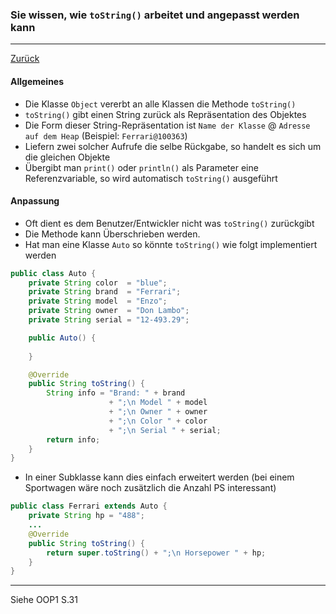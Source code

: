 ### Sie wissen, wie ``toString()`` arbeitet und angepasst werden kann

---

[Zurück](100vererbung.md)

#### Allgemeines 

* Die Klasse ``Object`` vererbt an alle Klassen die Methode ``toString()``
* ``toString()`` gibt einen String zurück als Repräsentation des Objektes
* Die Form dieser String-Repräsentation ist ``Name der Klasse`` @ 
``Adresse auf dem Heap`` (Beispiel: ``Ferrari@100363``)
* Liefern zwei solcher Aufrufe die selbe Rückgabe, so handelt es sich um
die gleichen Objekte
* Übergibt man ``print()`` oder ``println()`` als Parameter eine 
Referenzvariable, so wird automatisch ``toString()`` ausgeführt

#### Anpassung

* Oft dient es dem Benutzer/Entwickler nicht was ``toString()`` zurückgibt
* Die Methode kann Überschrieben werden.
* Hat man eine Klasse ``Auto`` so könnte ``toString()`` wie folgt 
implementiert werden

```java
public class Auto {
    private String color  = "blue";
    private String brand  = "Ferrari";
    private String model  = "Enzo";
    private String owner  = "Don Lambo";
    private String serial = "12-493.29"; 

    public Auto() {
        
    }

    @Override
    public String toString() {
        String info = "Brand: " + brand 
                      + ";\n Model " + model
                      + ";\n Owner " + owner
                      + ";\n Color " + color
                      + ";\n Serial " + serial;
        return info;
    }
}

```

* In einer Subklasse kann dies einfach erweitert werden (bei einem 
Sportwagen wäre noch zusätzlich die Anzahl PS interessant)

```java
public class Ferrari extends Auto {
    private String hp = "488";
    ...
    @Override
    public String toString() {
        return super.toString() + ";\n Horsepower " + hp;
    }
}
```


---
Siehe OOP1 S.31
